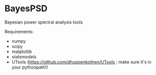 BayesPSD
========

Bayesian power spectral analysis tools


Requirements:
- numpy
- scipy
- matplotlib
- statsmodels
- UTools (https://github.com/dhuppenkothen/UTools ; make sure it's in your pythonpath!)
